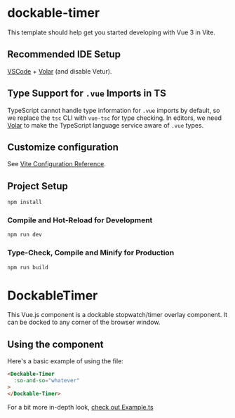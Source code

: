 # dockable-timer

This template should help get you started developing with Vue 3 in Vite.

## Recommended IDE Setup

[VSCode](https://code.visualstudio.com/) + [Volar](https://marketplace.visualstudio.com/items?itemName=Vue.volar) (and disable Vetur).

## Type Support for `.vue` Imports in TS

TypeScript cannot handle type information for `.vue` imports by default, so we replace the `tsc` CLI with `vue-tsc` for type checking. In editors, we need [Volar](https://marketplace.visualstudio.com/items?itemName=Vue.volar) to make the TypeScript language service aware of `.vue` types.

## Customize configuration

See [Vite Configuration Reference](https://vite.dev/config/).

## Project Setup

```sh
npm install
```

### Compile and Hot-Reload for Development

```sh
npm run dev
```

### Type-Check, Compile and Minify for Production

```sh
npm run build
```


# DockableTimer

This Vue.js component is a dockable stopwatch/timer overlay component. It can be docked to any corner of the browser window.

## Using the component

Here's a basic example of using the file:

```html
<Dockable-Timer
  :so-and-so="whatever"
>
</Dockable-Timer>
```

For a bit more in-depth look, [check out Example.ts](src/Example.ts)